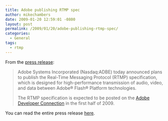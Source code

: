```yaml
---
title: Adobe publishing RTMP spec
author: mikechambers
date: 2009-01-20 12:59:01 -0800
layout: post
permalink: /2009/01/20/adobe-publishing-rtmp-spec/
categories:
  - General
tags:
  - rtmp
---
```



From the [press release][1]:

> Adobe Systems Incorporated (Nasdaq:ADBE) today announced plans to publish the Real-Time Messaging Protocol (RTMP) specification, which is designed for high-performance transmission of audio, video, and data between Adobe® Flash® Platform technologies.
> 
> The RTMP specification is expected to be posted on the [Adobe Developer Connection][2] in the first half of 2009.

You can read the entire press release [here][1].

 [1]: http://www.adobe.com/aboutadobe/pressroom/pressreleases/200901/012009RTMP.html
 [2]: http://www.adobe.com/devnet/rtmp